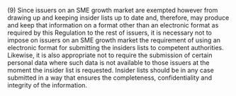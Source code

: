 (9) Since issuers on an SME growth market are exempted however from drawing up and keeping insider lists up to date and, therefore, may produce and keep that information on a format other than an electronic format as required by this Regulation to the rest of issuers, it is necessary not to impose on issuers on an SME growth market the requirement of using an electronic format for submitting the insiders lists to competent authorities. Likewise, it is also appropriate not to require the submission of certain personal data where such data is not available to those issuers at the moment the insider list is requested. Insider lists should be in any case submitted in a way that ensures the completeness, confidentiality and integrity of the information.